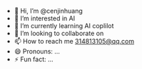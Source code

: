 - 👋 Hi, I’m @cenjinhuang
- 👀 I’m interested in AI
- 🌱 I’m currently learning AI coplilot
- 💞️ I’m looking to collaborate on 
- 📫 How to reach me 314813105@qq.com
- 😄 Pronouns: ...
- ⚡ Fun fact: ...

<!---
cenjinhuang/cenjinhuang is a ✨ special ✨ repository because its `README.md` (this file) appears on your GitHub profile.
You can click the Preview link to take a look at your changes.
--->
